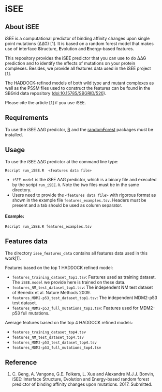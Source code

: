 # iSEE

## About iSEE
iSEE is a computational predictor of binding affinity changes upon single point mutations (∆∆G) [1]. It is based on a random forest model that makes use of **i**nterface **S**tructure, **E**volution and **E**nergy-based features.

This repository provides the iSEE predictor that you can use to do ∆∆G prediction and to identify the effects of mutations on your protein complexes. Besides, we provide all features data used in the iSEE project [1].

The HADDOCK-refined models of both wild type and mutant complexes as well as the PSSM files used to construct the features can be found in the SBGrid data repository ([doi:10.15785/SBGRID/520](https://data.sbgrid.org/dataset/520)).

Please cite the article [1] if you use iSEE.


## Requirements
To use the iSEE ∆∆G predictor, [R](https://www.r-project.org/) and the [randomForest](https://cran.r-project.org/web/packages/randomForest/) packages must be installed.


## Usage
To use the iSEE ∆∆G predictor at the command line type:

	Rscript run_iSEE.R  <features data file>

- `iSEE.model` is the iSEE ∆∆G predictor, which is a binary file and executed by the script `run_iSEE.R`. Note the two files must be in the same directory.
- Users need to provide the `<features data file>` with rigorous format as shown in the example file `features_examples.tsv`. Headers must be present and a tab should be used as column separator.


#### Example:

	Rscript run_iSEE.R features_examples.tsv

## Features data

The directory `isee_features_data` contains all features data used in this work[1].

Features based on the top 1 HADDOCK refined model:
- `features_training_dataset_top1.tsv`: Features used as training dataset. The `iSEE.model` we provide here is trained on these data.
- `features_NM_test_dataset_top1.tsv`: The independent NM test dataset of Benedix et al. Nature Methods 2009.
- `features_MDM2-p53_test_dataset_top1.tsv`: The independent MDM2-p53 test dataset.
- `features_MDM2-p53_full_mutations_top1.tsv`: Features used for MDM2-p53 full mutations.

Average features based on the top 4 HADDOCK refined models:
- `features_training_dataset_top4.tsv`
- `features_NM_test_dataset_top4.tsv`
- `features_MDM2-p53_test_dataset_top4.tsv`
- `features_MDM2-p53_full_mutations_top4.tsv`


## Reference
1. C. Geng, A. Vangone, G.E. Folkers, L. Xue and Alexandre M.J.J. Bonvin, iSEE: Interface Structure, Evolution and Energy-based random forest predictor of binding affinity changes upon mutations. 2017. Submitted.
